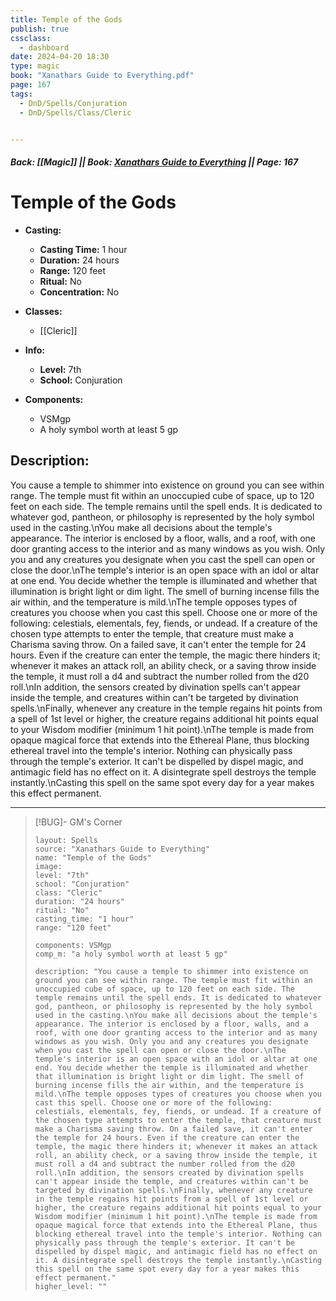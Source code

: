```yaml
---
title: Temple of the Gods
publish: true
cssclass:
  - dashboard
date: 2024-04-20 18:30
type: magic
book: "Xanathars Guide to Everything.pdf"
page: 167
tags:
  - DnD/Spells/Conjuration
  - DnD/Spells/Class/Cleric


---
```


##### Back: [[Magic]] || Book: [Xanathars Guide to Everything](https://drive.google.com/drive/folders/1O5bhpYizcIT5xxAoLOuzCRht_PVS7VSG?usp=sharing) || Page: 167

# Temple of the Gods

- **Casting:**
    - **Casting Time:** 1 hour
    - **Duration:** 24 hours
    - **Range:** 120 feet
    - **Ritual:** No
    - **Concentration:** No
- **Classes:**
    - [[Cleric]]

- **Info:**
    - **Level:** 7th
    - **School:** Conjuration
- **Components:**
    - VSMgp
    - A holy symbol worth at least 5 gp

## Description:
You cause a temple to shimmer into existence on ground you can see within range. The temple must fit within an unoccupied cube of space, up to 120 feet on each side. The temple remains until the spell ends. It is dedicated to whatever god, pantheon, or philosophy is represented by the holy symbol used in the casting.\nYou make all decisions about the temple's appearance. The interior is enclosed by a floor, walls, and a roof, with one door granting access to the interior and as many windows as you wish. Only you and any creatures you designate when you cast the spell can open or close the door.\nThe temple's interior is an open space with an idol or altar at one end. You decide whether the temple is illuminated and whether that illumination is bright light or dim light. The smell of burning incense fills the air within, and the temperature is mild.\nThe temple opposes types of creatures you choose when you cast this spell. Choose one or more of the following: celestials, elementals, fey, fiends, or undead. If a creature of the chosen type attempts to enter the temple, that creature must make a Charisma saving throw. On a failed save, it can't enter the temple for 24 hours. Even if the creature can enter the temple, the magic there hinders it; whenever it makes an attack roll, an ability check, or a saving throw inside the temple, it must roll a d4 and subtract the number rolled from the d20 roll.\nIn addition, the sensors created by divination spells can't appear inside the temple, and creatures within can't be targeted by divination spells.\nFinally, whenever any creature in the temple regains hit points from a spell of 1st level or higher, the creature regains additional hit points equal to your Wisdom modifier (minimum 1 hit point).\nThe temple is made from opaque magical force that extends into the Ethereal Plane, thus blocking ethereal travel into the temple's interior. Nothing can physically pass through the temple's exterior. It can't be dispelled by dispel magic, and antimagic field has no effect on it. A disintegrate spell destroys the temple instantly.\nCasting this spell on the same spot every day for a year makes this effect permanent.



---

> [!BUG]- GM's Corner
>
> ```statblock
> layout: Spells
> source: "Xanathars Guide to Everything"
> name: "Temple of the Gods"
> image: 
> level: "7th"
> school: "Conjuration"
> class: "Cleric"
> duration: "24 hours"
> ritual: "No"
> casting_time: "1 hour"
> range: "120 feet"
>
> components: VSMgp
> comp_m: "a holy symbol worth at least 5 gp"
>
> description: "You cause a temple to shimmer into existence on ground you can see within range. The temple must fit within an unoccupied cube of space, up to 120 feet on each side. The temple remains until the spell ends. It is dedicated to whatever god, pantheon, or philosophy is represented by the holy symbol used in the casting.\nYou make all decisions about the temple's appearance. The interior is enclosed by a floor, walls, and a roof, with one door granting access to the interior and as many windows as you wish. Only you and any creatures you designate when you cast the spell can open or close the door.\nThe temple's interior is an open space with an idol or altar at one end. You decide whether the temple is illuminated and whether that illumination is bright light or dim light. The smell of burning incense fills the air within, and the temperature is mild.\nThe temple opposes types of creatures you choose when you cast this spell. Choose one or more of the following: celestials, elementals, fey, fiends, or undead. If a creature of the chosen type attempts to enter the temple, that creature must make a Charisma saving throw. On a failed save, it can't enter the temple for 24 hours. Even if the creature can enter the temple, the magic there hinders it; whenever it makes an attack roll, an ability check, or a saving throw inside the temple, it must roll a d4 and subtract the number rolled from the d20 roll.\nIn addition, the sensors created by divination spells can't appear inside the temple, and creatures within can't be targeted by divination spells.\nFinally, whenever any creature in the temple regains hit points from a spell of 1st level or higher, the creature regains additional hit points equal to your Wisdom modifier (minimum 1 hit point).\nThe temple is made from opaque magical force that extends into the Ethereal Plane, thus blocking ethereal travel into the temple's interior. Nothing can physically pass through the temple's exterior. It can't be dispelled by dispel magic, and antimagic field has no effect on it. A disintegrate spell destroys the temple instantly.\nCasting this spell on the same spot every day for a year makes this effect permanent."
> higher_level: ""
> ```

